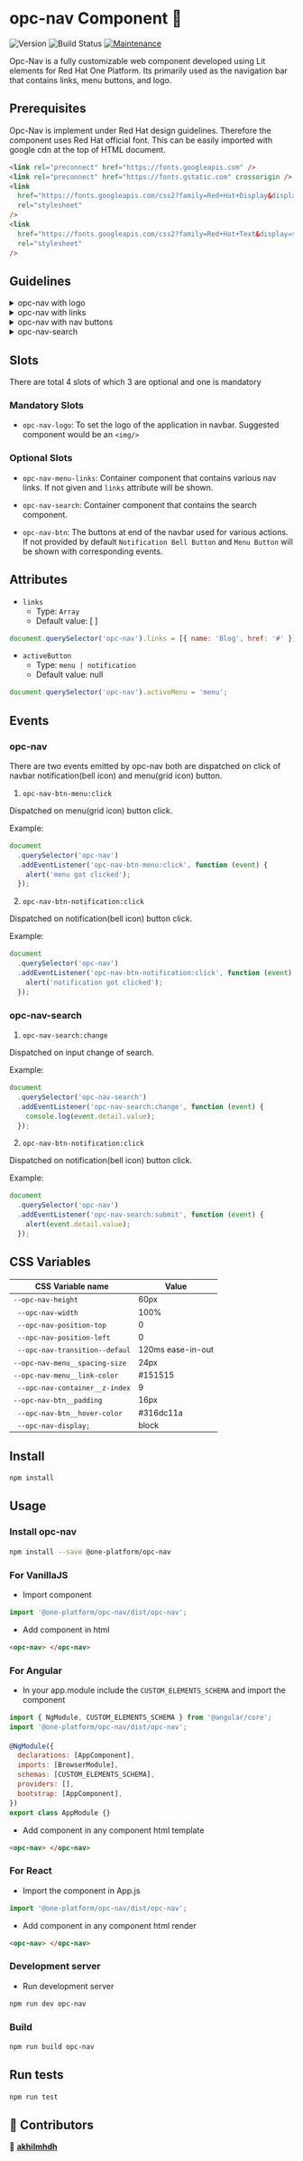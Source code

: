 # opc-nav Component 👋

![Version](https://img.shields.io/badge/version-0.0.1-blue.svg?cacheSeconds=2592000)
![Build Status](https://travis-ci.org/dwyl/esta.svg?branch=master)
[![Maintenance](https://img.shields.io/badge/Maintained%3F-yes-green.svg)](https://github.com/1-Platform/op-components/graphs/commit-activity)

Opc-Nav is a fully customizable web component developed using Lit elements for Red Hat One Platform. Its primarily used as the navigation bar that contains links, menu buttons, and logo.

## Prerequisites

Opc-Nav is implement under Red Hat design guidelines. Therefore the component uses Red Hat official font. This can be easily imported with google cdn at the top of HTML document.

```html
<link rel="preconnect" href="https://fonts.googleapis.com" />
<link rel="preconnect" href="https://fonts.gstatic.com" crossorigin />
<link
  href="https://fonts.googleapis.com/css2?family=Red+Hat+Display&display=swap"
  rel="stylesheet"
/>
<link
  href="https://fonts.googleapis.com/css2?family=Red+Hat+Text&display=swap"
  rel="stylesheet"
/>
```

## Guidelines

<!-- 1. opc-nav with logo -->

<details>
<summary>opc-nav with logo</summary>

## Details

It is a mandatory slot component that contains the product logo, positioned at the left extreme. The best component would be an image component. The height of the image must be within `60px`, which is the height of the navbar. It can be changed with the CSS variable `--opc-nav-height`.

### Code

```html
<opc-nav>
  <img slot="opc-nav-logo" />
  <opc-nav-search slot="opc-nav-search"></opc-nav-search>
</opc-nav>
```

### Screenshot

![Image of opc-nav-with logo](./docs/opc-nav-with-logo.png)

</details>

<!-- 2. opc-nav with links -->
<details>
<summary>opc-nav with links</summary>

## Details

Links are the quick reference links for easy navigation, positioned after the logo along the middle. By default, it could be added with the `links` attribute. We can also customize the entire links by using slot `opc-nav-menu-links`. This will replace the entire links component container.

### Code

```html
<opc-nav>
  <img slot="opc-nav-logo" src="" alt="logo" />
  <opc-nav-search slot="opc-nav-search"></opc-nav-search>
</opc-nav>
```

```js
const links = [
  { name: 'Blog', href: '#' },
  { name: 'Documentation', href: '#' },
];
document.querySelector('opc-nav').links = links;
```

### Screenshot

![Image of opc-nav-with logo](./docs/opc-nav-with-links.png)

</details>

<!-- 3. opc-nav with buttons -->
<details>
<summary>opc-nav with nav buttons</summary>

## Details

The nav buttons, enable utility actions that enhance the user experience. By default, opc-nav provides two buttons with there corresponding events. Menu buttons can be replaced with the slot `opc-nav-btn`. Icon buttons with size of 60px are prefered. `activeMenu` property provides active class styling to show users which one is selected. It accepts `menu | notification` as value.

| Name                | Icon      | Event                          |
| ------------------- | --------- | ------------------------------ |
| Notification Button | Bell Icon | opc-nav-btn-notification:click |
| Menu Button         | Grid Icon | opc-nav-btn-menu:click         |

### Code (Default)

```html
<opc-nav>
  <img slot="opc-nav-logo" src="" alt="logo" />
  <opc-nav-search slot="opc-nav-search"></opc-nav-search>
</opc-nav>
```

### Screenshot

![Image of opc-nav-with logo](./docs/opc-nav-custom-btn.png)

### Code (Search hidden and custom button)

```html
<opc-nav>
  <img slot="opc-nav-logo" src="" alt="logo" />
  <button slot="opc-nav-btn">R</button>
</opc-nav>
```

### Screenshot

![Image of opc-nav-with logo](./docs/opc-nav-with-logo.png)

</details>

<details>
<summary>opc-nav-search</summary>

## Details

`opc-nav-search` is a search component for the `opc-nav`. It enables modular control on how the search works. It has events `opc-nav-search:change` on input change and `opc-nav-search:search` on search submit.

### Code (Default)

```html
<opc-nav>
  <opc-nav-search slot="opc-nav-search"></opc-nav-search>
</opc-nav>
```

```js
document
  .querySelector('opc-nav-search')
  .addEventListener('opc-nav-search:change', function (event) {
    console.log(event.detail.value);
  });
document
  .querySelector('opc-nav-search')
  .addEventListener('opc-nav-search:submit', function (event) {
    console.log(event.detail.value);
  });
```

</details>

## Slots

<!-- Add Slots here -->

There are total 4 slots of which 3 are optional and one is mandatory

### Mandatory Slots

- `opc-nav-logo`: To set the logo of the application in navbar. Suggested component would be an `<img/>`

### Optional Slots

- `opc-nav-menu-links`: Container component that contains various nav links. If not given and `links` attribute will be shown.

- `opc-nav-search`: Container component that contains the search component.

- `opc-nav-btn`: The buttons at end of the navbar used for various actions. If not provided by default `Notification Bell Button` and `Menu Button` will be shown with corresponding events.

## Attributes

- `links`
  - Type: `Array`
  - Default value: [ ]

```js
document.querySelector('opc-nav').links = [{ name: 'Blog', href: '#' }];
```

- `activeButton`
  - Type: `menu | notification`
  - Default value: null

```js
document.querySelector('opc-nav').activeMenu = 'menu';
```

## Events

### opc-nav

There are two events emitted by opc-nav both are dispatched on click of navbar notification(bell icon) and menu(grid icon) button.

1. `opc-nav-btn-menu:click`

Dispatched on menu(grid icon) button click.

Example:

```js
document
  .querySelector('opc-nav')
  .addEventListener('opc-nav-btn-menu:click', function (event) {
    alert('menu got clicked');
  });
```

2. `opc-nav-btn-notification:click`

Dispatched on notification(bell icon) button click.

Example:

```js
document
  .querySelector('opc-nav')
  .addEventListener('opc-nav-btn-notification:click', function (event) {
    alert('notification got clicked');
  });
```

### opc-nav-search

1. `opc-nav-search:change`

Dispatched on input change of search.

Example:

```js
document
  .querySelector('opc-nav-search')
  .addEventListener('opc-nav-search:change', function (event) {
    console.log(event.detail.value);
  });
```

2. `opc-nav-btn-notification:click`

Dispatched on notification(bell icon) button click.

Example:

```js
document
  .querySelector('opc-nav')
  .addEventListener('opc-nav-search:submit', function (event) {
    alert(event.detail.value);
  });
```

## CSS Variables

| CSS Variable name               | Value             |
| ------------------------------- | ----------------- |
| `--opc-nav-height`              | 60px              |
| ` --opc-nav-width`              | 100%              |
| ` --opc-nav-position-top`       | 0                 |
| ` --opc-nav-position-left`      | 0                 |
| ` --opc-nav-transition--defaul` | 120ms ease-in-out |
| `--opc-nav-menu__spacing-size`  | 24px              |
| `--opc-nav-menu__link-color`    | #151515           |
| ` --opc-nav-container__z-index` | 9                 |
| `--opc-nav-btn__padding`        | 16px              |
| ` --opc-nav-btn__hover-color`   | #316dc11a         |
| ` --opc-nav-display;`           | block             |

## Install

```sh
npm install
```

## Usage

### Install opc-nav

```sh
npm install --save @one-platform/opc-nav
```

### For VanillaJS

- Import component

```js
import '@one-platform/opc-nav/dist/opc-nav';
```

- Add component in html

```html
<opc-nav> </opc-nav>
```

### For Angular

- In your app.module include the `CUSTOM_ELEMENTS_SCHEMA` and import the component

```js
import { NgModule, CUSTOM_ELEMENTS_SCHEMA } from '@angular/core';
import '@one-platform/opc-nav/dist/opc-nav';

@NgModule({
  declarations: [AppComponent],
  imports: [BrowserModule],
  schemas: [CUSTOM_ELEMENTS_SCHEMA],
  providers: [],
  bootstrap: [AppComponent],
})
export class AppModule {}
```

- Add component in any component html template

```html
<opc-nav> </opc-nav>
```

### For React

- Import the component in App.js

```js
import '@one-platform/opc-nav/dist/opc-nav';
```

- Add component in any component html render

```html
<opc-nav> </opc-nav>
```

### Development server

- Run development server

```sh
npm run dev opc-nav
```

### Build

```sh
npm run build opc-nav
```

## Run tests

```sh
npm run test
```

## 🤝 Contributors

👤 **[akhilmhdh](https://github.com/akhilmhdh)**

